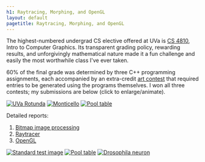 ```yaml
---
h1: Raytracing, Morphing, and OpenGL
layout: default
pagetitle: Raytracing, Morphing, and OpenGL
---
```


The highest-numbered undergrad CS elective offered at UVa is [CS 4810](http://www.cs.virginia.edu/~gfx/Courses/2012/IntroGraphics/schedule.html), Intro to Computer Graphics. Its transparent grading policy, rewarding results, and unforgivingly mathematical nature made it a fun challenge and easily the most worthwhile class I've ever taken.

60% of the final grade was determined by three C++ programming assignments, each accompanied by an extra-credit [art contest](http://people.virginia.edu/~sj6re/Fall2012CS4810.html) that required entries to be generated using the programs themselves. I won all three contests; my submissions are below (click to enlarge/animate).

<p class="text-centered">
  <a href="/files/gfx1/nc5rk_HTML/nc5rk.art.1.gif" class="nounderline" title="UVa Rotunda"><img src="/img/raytracer-1.jpg" alt="UVa Rotunda"></a>
  <a href="/files/gfx2/nc5rk_HTML/nc5rk.art.1.gif" class="nounderline" title="Monticello"><img src="/img/raytracer-2.jpg" alt="Monticello"></a>
  <a href="/files/gfx3/nc5rk_HTML/nc5rk.art.1.png" class="nounderline" title="Pool table"><img src="/img/raytracer-3.jpg" alt="Pool table"></a>
</p>

Detailed reports:

1. [Bitmap image processing](/files/gfx1/nc5rk)
1. [Raytracer](/files/gfx2/nc5rk)
1. [OpenGL](/files/gfx3/nc5rk)

<p class="text-centered">
  <a href="/files/gfx2/nc5rk_HTML/jitter.bmp" class="nounderline" title="Standard test image"><img src="/files/gfx2/nc5rk_HTML/jitter.bmp" alt="Standard test image"></a>
  <a href="/files/gfx3/nc5rk_HTML/room.png" class="nounderline" title="Pool table"><img src="/files/gfx3/nc5rk_HTML/room.png" alt="Pool table"></a>
  <a href="/files/gfx3/nc5rk_HTML/nc5rk.art.2.gif" class="nounderline" title="Drosophila neuron"><img src="/img/raytracer-4.jpg" alt="Drosophila neuron"></a>
</p>

<script type="text/javascript">
  var img1 = new Image(),
    img2 = new Image();
    img3 = new Image();
  img1.src = "/files/gfx1/nc5rk_HTML/nc5rk.art.1.gif";
  img2.src = "/files/gfx2/nc5rk_HTML/nc5rk.art.1.gif";
  img3.src = "/files/gfx3/nc5rk_HTML/nc5rk.art.1.png";
</script>
